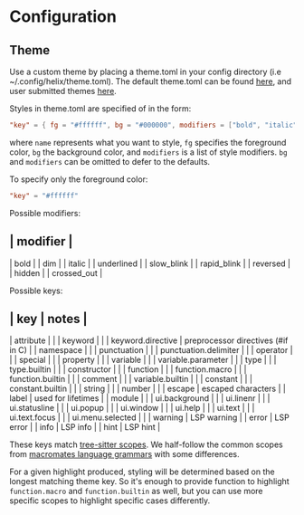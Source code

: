 # Configuration

## Theme

Use a custom theme by placing a theme.toml in your config directory (i.e ~/.config/helix/theme.toml). The default theme.toml can be found [here](https://github.com/helix-editor/helix/blob/master/theme.toml), and user submitted themes [here](https://github.com/helix-editor/helix/blob/master/contrib/themes).

Styles in theme.toml are specified of in the form:

```toml
"key" = { fg = "#ffffff", bg = "#000000", modifiers = ["bold", "italic"] }
```

where `name` represents what you want to style, `fg` specifies the foreground color, `bg` the background color, and `modifiers` is a list of style modifiers. `bg` and `modifiers` can be omitted to defer to the defaults.

To specify only the foreground color:

 ```toml
 "key" = "#ffffff"
 ```

 Possible modifiers:

| modifier |
------------
| bold |
| dim |
| italic |
| underlined |
| slow\_blink |
| rapid\_blink |
| reversed |
| hidden |
| crossed\_out |

 Possible keys:

| key | notes |
---------------
| attribute | |
| keyword | |
| keyword.directive | preprocessor directives (\#if in C) |
| namespace | |
| punctuation | |
| punctuation.delimiter | |
| operator | |
| special | |
| property | |
| variable | |
| variable.parameter | |
| type | |
| type.builtin | |
| constructor | |
| function | |
| function.macro | |
| function.builtin | |
| comment | |
| variable.builtin | |
| constant | |
| constant.builtin | |
| string | |
| number | |
| escape | escaped characters |
| label | used for lifetimes |
| module | |
| ui.background | |
| ui.linenr | |
| ui.statusline | |
| ui.popup | |
| ui.window | |
| ui.help | |
| ui.text | |
| ui.text.focus | |
| ui.menu.selected | |
| warning | LSP warning |
| error | LSP error |
| info | LSP info |
| hint | LSP hint |

These keys match [tree-sitter scopes](https://tree-sitter.github.io/tree-sitter/syntax-highlighting#theme). We half-follow the common scopes from [macromates language grammars](https://macromates.com/manual/en/language_grammars) with some differences.

For a given highlight produced, styling will be determined based on the longest matching theme key. So it's enough to provide function to highlight `function.macro` and `function.builtin` as well, but you can use more specific scopes to highlight specific cases differently.

